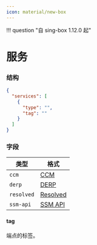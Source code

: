 ```yaml
---
icon: material/new-box
---
```


!!! question "自 sing-box 1.12.0 起"

# 服务

### 结构

```json
{
  "services": [
    {
      "type": "",
      "tag": ""
    }
  ]
}
```

### 字段

| 类型       | 格式                   |
|-----------|------------------------|
| `ccm`     | [CCM](./ccm)           |
| `derp`    | [DERP](./derp)         |
| `resolved`| [Resolved](./resolved) |
| `ssm-api` | [SSM API](./ssm-api)   |

#### tag

端点的标签。